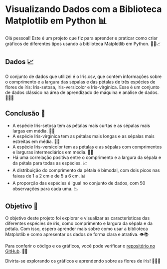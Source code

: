 # Visualizando Dados com a Biblioteca Matplotlib em Python 📊

Olá pessoal! Este é um projeto que fiz para aprender e praticar como criar gráficos de diferentes tipos usando a biblioteca Matplotlib em Python. 👨‍💻📈

## Dados 📈

O conjunto de dados que utilizei é o Iris.csv, que contém informações sobre o comprimento e a largura das sépalas e das pétalas de três espécies de flores de íris: Iris-setosa, Iris-versicolor e Iris-virginica. Esse é um conjunto de dados clássico na área de aprendizado de máquina e análise de dados. 🌺🌼🌸

## Conclusão 🧐

- A espécie Iris-setosa tem as pétalas mais curtas e as sépalas mais largas em média. 🌿🌱
- A espécie Iris-virginica tem as pétalas mais longas e as sépalas mais estreitas em média. 🌷🍃
- A espécie Iris-versicolor tem as pétalas e as sépalas com comprimentos e larguras intermediários em média. 🌾🍂
- Há uma correlação positiva entre o comprimento e a largura da sépala e da pétala para todas as espécies. 📈
- A distribuição do comprimento da pétala é bimodal, com dois picos nas faixas de 1 a 2 cm e de 5 a 6 cm. 📊
- A proporção das espécies é igual no conjunto de dados, com 50 observações para cada uma. 📉

## Objetivo 🎯

O objetivo deste projeto foi explorar e visualizar as características das diferentes espécies de íris, como comprimento e largura da sépala e da pétala. Com isso, espero aprender mais sobre como usar a biblioteca Matplotlib e como apresentar os dados de forma clara e atrativa. 👁️📚

Para conferir o código e os gráficos, você pode verificar o [repositório no GitHub](https://github.com/redememe/visualizacao-de-dados-com-matplotlib). 🚀😊

Divirta-se explorando os gráficos e aprendendo sobre as flores de íris! 🌼🌸🌺
